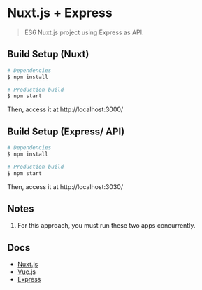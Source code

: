 # Nuxt.js + Express

> ES6 Nuxt.js project using Express as API.

## Build Setup (Nuxt)

``` bash
# Dependencies
$ npm install

# Production build
$ npm start
```

Then, access it at http://localhost:3000/

## Build Setup (Express/ API)

``` bash
# Dependencies
$ npm install

# Production build
$ npm start
```

Then, access it at http://localhost:3030/

## Notes

1. For this approach, you must run these two apps concurrently.

## Docs

* [Nuxt.js](https://nuxtjs.org/)
* [Vue.js](https://vuejs.org/)
* [Express](http://expressjs.com/)
